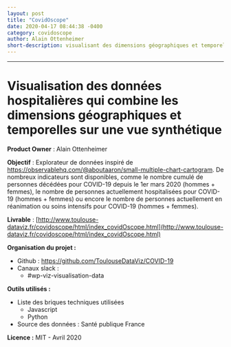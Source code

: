```yaml
---
layout: post
title: "CovidOscope"
date: 2020-04-17 08:44:38 -0400 
category: covidoscope
author: Alain Ottenheimer
short-description: visualisant des dimensions géographiques et temporelles
---
```


-----

# Visualisation des données hospitalières qui combine les dimensions géographiques et temporelles sur une vue synthétique

**Product Owner** : Alain Ottenheimer

**Objectif** : Explorateur de données inspiré de https://observablehq.com/@aboutaaron/small-multiple-chart-cartogram.
De nombreux indicateurs sont disponibles, comme le nombre cumulé de personnes décédées pour COVID-19 depuis le 1er mars 2020 (hommes + femmes), le nombre de personnes actuellement hospitalisées pour COVID-19 (hommes + femmes) ou encore le nombre de personnes actuellement en réanimation ou soins intensifs pour COVID-19 (hommes + femmes).

**Livrable** : [http://www.toulouse-dataviz.fr/covidoscope/html/index_covidOscope.html](http://www.toulouse-dataviz.fr/covidoscope/html/index_covidOscope.html)

**Organisation du projet :**

- Github : https://github.com/ToulouseDataViz/COVID-19
- Canaux slack :
    - #wp-viz-visualisation-data

**Outils utilisés :**

- Liste des briques techniques utilisées
    - Javascript
    - Python
- Source des données : Santé publique France

**Licence :** MIT - Avril 2020
